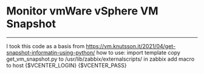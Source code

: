 # Monitor vmWare vSphere VM Snapshot
___
I took this code as a basis from https://vm.knutsson.it/2021/04/get-snapshot-informatin-using-python/
how to use:
import template 
copy get_vm_snapshot.py to  /usr/lib/zabbix/externalscripts/
in zabbix add macro to host 
{$VCENTER_LOGIN}
{$VCENTER_PASS}
